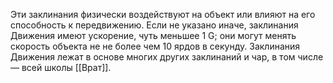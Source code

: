 Эти заклинания физически воздействуют на объект или влияют на его способность к передвижению. Если не указано иначе, заклинания Движения имеют ускорение, чуть меньшее 1 G; они могут менять скорость объекта не не более чем 10 ярдов в секунду. Заклинания Движения лежат в основе многих других заклинаний и чар, в том числе — всей школы [[Врат]].